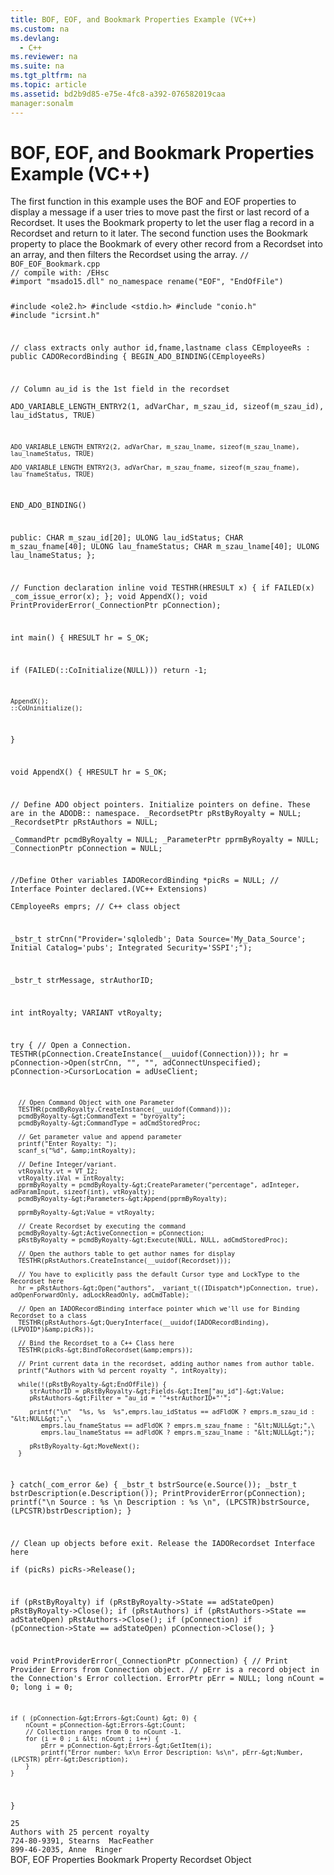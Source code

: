 ```yaml
---
title: BOF, EOF, and Bookmark Properties Example (VC++)
ms.custom: na
ms.devlang: 
  - C++
ms.reviewer: na
ms.suite: na
ms.tgt_pltfrm: na
ms.topic: article
ms.assetid: bd2b9d85-e75e-4fc8-a392-076582019caa
manager:sonalm
---
```

# BOF, EOF, and Bookmark Properties Example (VC++)
<?xml version="1.0" encoding="utf-8"?>
<developerReferenceWithoutSyntaxDocument xmlns="http://ddue.schemas.microsoft.com/authoring/2003/5" xmlns:xlink="http://www.w3.org/1999/xlink" xmlns:xsi="http://www.w3.org/2001/XMLSchema-instance" xsi:schemaLocation="http://ddue.schemas.microsoft.com/authoring/2003/5 http://dduestorage.blob.core.windows.net/ddueschema/developer.xsd">
  <introduction>
    <para>The first function in this example uses the <legacyLink xlink:href="36c31ab2-f3b6-4281-89b6-db7e04e38fd2">BOF</legacyLink> and <legacyLink xlink:href="36c31ab2-f3b6-4281-89b6-db7e04e38fd2">EOF</legacyLink> properties to display a message if a user tries to move past the first or last record of a <legacyLink xlink:href="ede1415f-c3df-4cc5-a05b-2576b2b84b60">Recordset</legacyLink>. It uses the <legacyLink xlink:href="481dcc93-487b-490e-ac58-a1e9b2ebfd43">Bookmark</legacyLink> property to let the user flag a record in a <legacyBold>Recordset</legacyBold> and return to it later.</para>
    <para>The second function uses the Bookmark property to place the <legacyBold>Bookmark</legacyBold> of every other record from a <legacyBold>Recordset</legacyBold> into an array, and then filters the Recordset using the array.</para>
  </introduction>
  <codeExample>
    <code>// BOF_EOF_Bookmark.cpp
// compile with: /EHsc
#import "msado15.dll" no_namespace rename("EOF", "EndOfFile")

#include &lt;ole2.h&gt;
#include &lt;stdio.h&gt;
#include "conio.h"
#include "icrsint.h"

// class extracts only author id,fname,lastname
class CEmployeeRs : public CADORecordBinding {
   BEGIN_ADO_BINDING(CEmployeeRs)
    
   // Column au_id is the 1st field in the recordset   
   ADO_VARIABLE_LENGTH_ENTRY2(1, adVarChar, m_szau_id, sizeof(m_szau_id), lau_idStatus, TRUE)

    ADO_VARIABLE_LENGTH_ENTRY2(2, adVarChar, m_szau_lname, sizeof(m_szau_lname), lau_lnameStatus, TRUE)

    ADO_VARIABLE_LENGTH_ENTRY2(3, adVarChar, m_szau_fname, sizeof(m_szau_fname), lau_fnameStatus, TRUE)
   
END_ADO_BINDING()

public:
   CHAR m_szau_id[20];
   ULONG lau_idStatus;
   CHAR m_szau_fname[40];
   ULONG lau_fnameStatus;
   CHAR   m_szau_lname[40];
   ULONG  lau_lnameStatus;
};

// Function declaration
inline void TESTHR(HRESULT x) { if FAILED(x) _com_issue_error(x); };
void AppendX();
void PrintProviderError(_ConnectionPtr pConnection);

int main() {
   HRESULT hr = S_OK;

   if (FAILED(::CoInitialize(NULL)))
        return -1;

    AppendX();
    ::CoUninitialize(); 
}

void AppendX() {
   HRESULT hr = S_OK;

   // Define ADO object pointers. Initialize pointers on define. These are in the ADODB::  namespace.
   _RecordsetPtr pRstByRoyalty = NULL;
   _RecordsetPtr pRstAuthors = NULL;  
   _CommandPtr pcmdByRoyalty = NULL;
   _ParameterPtr pprmByRoyalty = NULL;
   _ConnectionPtr pConnection = NULL;

   //Define Other variables
   IADORecordBinding *picRs = NULL;   // Interface Pointer declared.(VC++ Extensions)   
   CEmployeeRs emprs;   // C++ class object    

   _bstr_t strCnn("Provider='sqloledb'; Data Source='My_Data_Source'; Initial Catalog='pubs'; Integrated Security='SSPI';");

   _bstr_t strMessage, strAuthorID;

   int intRoyalty;
   VARIANT vtRoyalty;

   try {
      // Open a Connection.
      TESTHR(pConnection.CreateInstance(__uuidof(Connection)));
      hr = pConnection-&gt;Open(strCnn, "", "", adConnectUnspecified);
      pConnection-&gt;CursorLocation = adUseClient;

      // Open Command Object with one Parameter
      TESTHR(pcmdByRoyalty.CreateInstance(__uuidof(Command)));
      pcmdByRoyalty-&gt;CommandText = "byroyalty";
      pcmdByRoyalty-&gt;CommandType = adCmdStoredProc;

      // Get parameter value and append parameter
      printf("Enter Royalty: ");
      scanf_s("%d", &amp;intRoyalty);

      // Define Integer/variant.
      vtRoyalty.vt = VT_I2;
      vtRoyalty.iVal = intRoyalty;
      pprmByRoyalty = pcmdByRoyalty-&gt;CreateParameter("percentage", adInteger, adParamInput, sizeof(int), vtRoyalty);
      pcmdByRoyalty-&gt;Parameters-&gt;Append(pprmByRoyalty);

      pprmByRoyalty-&gt;Value = vtRoyalty;

      // Create Recordset by executing the command
      pcmdByRoyalty-&gt;ActiveConnection = pConnection;
      pRstByRoyalty = pcmdByRoyalty-&gt;Execute(NULL, NULL, adCmdStoredProc);

      // Open the authors table to get author names for display
      TESTHR(pRstAuthors.CreateInstance(__uuidof(Recordset)));

      // You have to explicitly pass the default Cursor type and LockType to the Recordset here
      hr = pRstAuthors-&gt;Open("authors", _variant_t((IDispatch*)pConnection, true), adOpenForwardOnly, adLockReadOnly, adCmdTable); 

      // Open an IADORecordBinding interface pointer which we'll use for Binding Recordset to a class    
      TESTHR(pRstAuthors-&gt;QueryInterface(__uuidof(IADORecordBinding), (LPVOID*)&amp;picRs));

      // Bind the Recordset to a C++ Class here    
      TESTHR(picRs-&gt;BindToRecordset(&amp;emprs));

      // Print current data in the recordset, adding author names from author table.
      printf("Authors with %d percent royalty ", intRoyalty);

      while(!(pRstByRoyalty-&gt;EndOfFile)) {
         strAuthorID = pRstByRoyalty-&gt;Fields-&gt;Item["au_id"]-&gt;Value;
         pRstAuthors-&gt;Filter = "au_id = '"+strAuthorID+"'";

         printf("\n"  "%s, %s  %s",emprs.lau_idStatus == adFldOK ? emprs.m_szau_id : "&lt;NULL&gt;",\
            emprs.lau_fnameStatus == adFldOK ? emprs.m_szau_fname : "&lt;NULL&gt;",\
            emprs.lau_lnameStatus == adFldOK ? emprs.m_szau_lname : "&lt;NULL&gt;");

         pRstByRoyalty-&gt;MoveNext(); 
      }
   }
   catch(_com_error &amp;e) {
      _bstr_t bstrSource(e.Source());
      _bstr_t bstrDescription(e.Description());
      PrintProviderError(pConnection);
      printf("\n Source : %s \n Description : %s \n", (LPCSTR)bstrSource, (LPCSTR)bstrDescription);
   }

   // Clean up objects before exit.  Release the IADORecordset Interface here   
   if (picRs)
      picRs-&gt;Release();

   if (pRstByRoyalty)
      if (pRstByRoyalty-&gt;State == adStateOpen)
         pRstByRoyalty-&gt;Close();
   if (pRstAuthors)
      if (pRstAuthors-&gt;State == adStateOpen)
         pRstAuthors-&gt;Close();
   if (pConnection)
      if (pConnection-&gt;State == adStateOpen)
         pConnection-&gt;Close();
}

void PrintProviderError(_ConnectionPtr pConnection) {
    // Print Provider Errors from Connection object.
    // pErr is a record object in the Connection's Error collection.
    ErrorPtr pErr = NULL;
    long nCount = 0;
    long i = 0;

    if ( (pConnection-&gt;Errors-&gt;Count) &gt; 0) {
        nCount = pConnection-&gt;Errors-&gt;Count;
        // Collection ranges from 0 to nCount -1.
        for (i = 0 ; i &lt; nCount ; i++) {
            pErr = pConnection-&gt;Errors-&gt;GetItem(i);
            printf("Error number: %x\n Error Description: %s\n", pErr-&gt;Number, (LPCSTR) pErr-&gt;Description);
        }
    }
}</code>
  </codeExample>
  <section>
    <title>Input</title>
    <content>
      <code>25</code>
    </content>
  </section>
  <section>
    <title>Sample Output</title>
    <content>
      <code>Authors with 25 percent royalty
724-80-9391, Stearns  MacFeather
899-46-2035, Anne  Ringer</code>
    </content>
  </section>
  <relatedTopics>
<link xlink:href="36c31ab2-f3b6-4281-89b6-db7e04e38fd2">BOF, EOF Properties</link>
<link xlink:href="481dcc93-487b-490e-ac58-a1e9b2ebfd43">Bookmark Property</link>
<link xlink:href="ede1415f-c3df-4cc5-a05b-2576b2b84b60">Recordset Object</link>
</relatedTopics>
</developerReferenceWithoutSyntaxDocument>